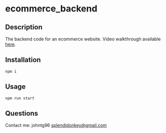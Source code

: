 # ecommerce_backend

## Description
The backend code for an ecommerce website.
Video walkthrough available [here](https://drive.google.com/file/d/17cwJNGqn-MiaY3Twg_-IkIrAGUFBdVsQ/view).

## Installation
```
npm i
```

## Usage
```
npm run start
```


## Questions
Contact me:
johntg96
splendidonkey@gmail.com
